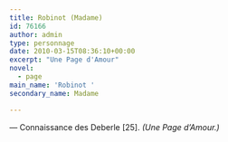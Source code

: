```yaml
---
title: Robinot (Madame)
id: 76166
author: admin
type: personnage
date: 2010-03-15T08:36:10+00:00
excerpt: "Une Page d'Amour"
novel:
  - page
main_name: 'Robinot '
secondary_name: Madame

---
```

— Connaissance des Deberle [25]. _(Une Page d&rsquo;Amour.)_